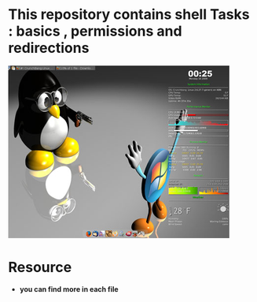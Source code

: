 # This repository contains shell Tasks : basics , permissions and redirections
![pictureeee](https://github.com/hananemazyan/alx-system_engineering-devops/blob/master/linux-vs-windows-security-3.jpg)
# Resource
* **you can find more in each file**
